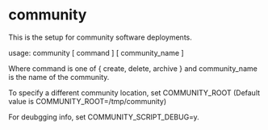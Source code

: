 # community

This is the setup for community software deployments. 

usage: community [ command ] [ community_name ]

Where command is one of { create, delete, archive }
and community_name is the name of the community.

To specify a different community location, set COMMUNITY_ROOT
(Default value is COMMUNITY_ROOT=/tmp/community)

For deubgging info, set COMMUNITY_SCRIPT_DEBUG=y.

